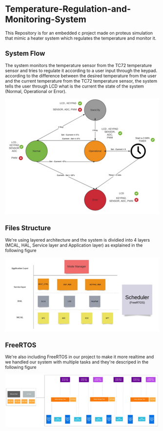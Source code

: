 # Temperature-Regulation-and-Monitoring-System
This Repository is for an embedded c project made on proteus simulation that mimic a heater system which regulates the temperature and monitor it.

## System Flow
The system monitors the temperature sensor from the TC72 temperature sensor and tries to regulate it according to a user input through the keypad. according to the difference between the desired temperature from the user and the current temperature from the TC72 temperature sensor, the system tells the user through LCD what is the current the state of the system (Normal, Operational or Error).

![System Flow](System_Flow.jpeg "System Flow")


## Files Structure
We're using layered architecture and the system is dividied into 4 layers (MCAL, HAL, Service layer and Application layer) as explained in the following figure

![Layered Architecture](System_Design.jpeg "Layered Architecture")

## FreeRTOS
We're also including FreeRTOS in our project to make it more realtime and we handled our system with multiple tasks and they're descriped in the following figure 

![Free RTOS Tasks](RTOS_Tasks.jpeg "Free RTOS Tasks")


